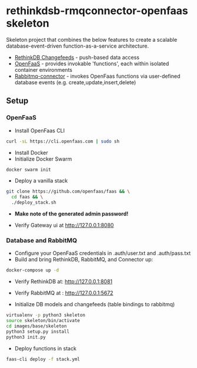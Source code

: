 # rethinkdsb-rmqconnector-openfaas skeleton

Skeleton project that combines the below features to create a scalable database-event-driven function-as-a-service architecture.

* [RethinkDB Changefeeds](https://rethinkdb.com/docs/changefeeds/python/) - push-based data access
* [OpenFaaS](https://www.openfaas.com/) - provides invokable 'functions', each within isolated container environments
* [Rabbitmq-connector](https://github.com/Templum/rabbitmq-connector) - invokes OpenFaas functions via user-defined database events (e.g. create,update,insert,delete)

## Setup

### OpenFaaS

* Install OpenFaas CLI

```bash
curl -sL https://cli.openfaas.com | sudo sh
```

* Install Docker
* Initialize Docker Swarm
```bash
docker swarm init
```

* Deploy a vanilla stack

```bash
git clone https://github.com/openfaas/faas && \
  cd faas && \
  ./deploy_stack.sh
```

* **Make note of the generated admin password!**

* Verify Gateway ui at http://127.0.0.1:8080

### Database and RabbitMQ

* Configure your OpenFaaS credentials in .auth/user.txt and .auth/pass.txt
* Build and bring RethinkDB, RabbitMQ, and Connector up:

```bash
docker-compose up -d
```

* Verify RethinkDB at: http://127.0.0.1:8081
* Verify RabbitMQ at : http://127.0.0.1:5672

* Initialize DB models and changefeeds (table bindings to rabbitmq)

```bash
virtualenv -p python3 skeleton
source skeleton/bin/activate
cd images/base/skeleton
python3 setup.py install
python3 init.py
```

* Deploy functions in stack

```bash
faas-cli deploy -f stack.yml
```
